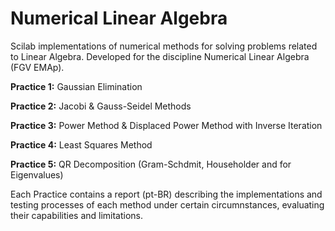 # Numerical Linear Algebra

Scilab implementations of numerical methods for solving problems related to Linear Algebra. Developed for the discipline Numerical Linear Algebra (FGV EMAp).

**Practice 1:** Gaussian Elimination

**Practice 2:** Jacobi & Gauss-Seidel Methods

**Practice 3:** Power Method & Displaced Power Method with Inverse Iteration

**Practice 4:** Least Squares Method

**Practice 5:** QR Decomposition (Gram-Schdmit, Householder and for Eigenvalues)

Each Practice contains a report (pt-BR) describing the implementations and testing processes of each method under certain circumnstances, evaluating their capabilities and limitations.
